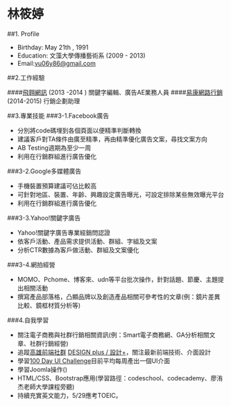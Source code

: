 # 林筱婷
##1. Profile

* Birthday: May 21th , 1991
* Education: 文藻大學傳播藝術系 (2009 - 2013)
* Email:vu06y86@gmail.com

##2.工作經驗

####[飛翱網訊](http://www.800teleservices.com/) (2013 -2014 ) 關鍵字編輯、廣告AE業務人員
####[易康網路行銷](http://www.matchbank.com.tw/landing.html?gclid=CJD-1I_WrMwCFUYJvAod6ZUJ7w)(2014-2015) 行銷企劃助理

##3.專業技能
###3-1.Facebook廣告
* 分別將code碼埋到各個頁面以便精準判斷轉換
* 建議客戶對TA條件由廣至精準，再由精準優化廣告文案，尋找文案方向
* AB Testing週期為至少一周
* 利用在行銷群組進行廣告優化

###3-2.Google多媒體廣告
* 手機裝置預算建議可佔比較高
* 可針對地區、裝置、年齡、興趣設定廣告曝光，可設定排除某些無效曝光平台
* 利用在行銷群組進行廣告優化

###3-3.Yahoo!關鍵字廣告
* Yahoo!關鍵字廣告專業經銷問認證
* 依客戶活動、產品需求提供活動、群組、字組及文案
* 分析CTR數據為客戶做活動、群組及文案優化

###3-4.網拍經營
* MOMO、Pchome、博客來、udn等平台批次操作，針對話題、節慶、主題提出相關活動
* 撰寫產品部落格，凸顯品牌以及創造產品相關可參考性的文章(例：鏡片差異比較、鏡框材質分析等)

###4.自我學習
* 關注電子商務與社群行銷相關資訊(例：Smart電子商務網、GA分析相關文章、社群行銷經營)
* 追蹤[高雄前端社群](https://www.facebook.com/groups/358503154261390/?fref=ts)
   [DESIGN plus / 設計+](https://www.facebook.com/groups/designplus.kh/?fref=ts)，關注最新前端技術、介面設計
* 學習[100 Day UI Challenge](http://www.100daysui.com/)目前平均每周產出一個UI介面
* 學習Joomla操作()
* HTML/CSS、Bootstrap應用(學習路徑：codeschool、codecademy、廖洧杰老師大學課程旁聽)
* 持續充實英文能力，5/29應考TOEIC。
